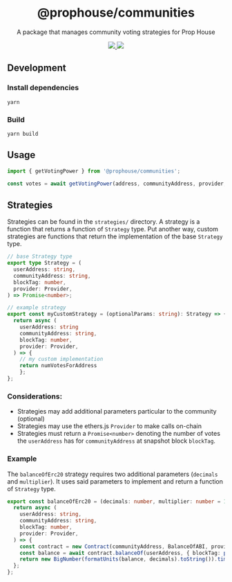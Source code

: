 <h1 align="center">
  @prophouse/communities
</h1>
<p align="center">
  A package that manages community voting strategies for Prop House
</p>
<p align="center">
  <a href="https://www.npmjs.com/package/@prophouse/communities">
    <img src="https://img.shields.io/npm/v/@prophouse/communities.svg?style=flat" />
  </a>
  <a href="https://prop.house/">
    <img src="https://img.shields.io/badge/website-prop.house-blue?style=flat-square">
  </a>
</p>

## Development

### Install dependencies

```
yarn
```

### Build

```
yarn build
```

## Usage

```ts
import { getVotingPower } from '@prophouse/communities';

const votes = await getVotingPower(address, communityAddress, provider, blockTag);
```

## Strategies

Strategies can be found in the `strategies/` directory. A strategy is a function that returns a function of `Strategy` type. Put another way, custom strategies are functions that return the implementation of the base `Strategy` type.

```.ts
// base Strategy type
export type Strategy = (
  userAddress: string,
  communityAddress: string,
  blockTag: number,
  provider: Provider,
) => Promise<number>;

// example strategy
export const myCustomStrategy = (optionalParams: string): Strategy => {
  return async (
    userAddress: string
    communityAddress: string,
    blockTag: number,
    provider: Provider,
  ) => {
    // my custom implementation
    return numVotesForAddress
    };
};
```

### Considerations:

- Strategies may add additional parameters particular to the community (optional)
- Strategies may use the ethers.js `Provider` to make calls on-chain
- Strategies must return a `Promise<number>` denoting the number of votes the `userAddress` has for `communityAddress` at snapshot block `blockTag`.

### Example

The `balanceOfErc20` strategy requires two additional parameters (`decimals` and `multiplier`). It uses said parameters to implement and return a function of `Strategy` type.

```.ts
export const balanceOfErc20 = (decimals: number, multiplier: number = 1): Strategy => {
  return async (
    userAddress: string,
    communityAddress: string,
    blockTag: number,
    provider: Provider,
  ) => {
    const contract = new Contract(communityAddress, BalanceOfABI, provider);
    const balance = await contract.balanceOf(userAddress, { blockTag: parseBlockTag(blockTag) });
    return new BigNumber(formatUnits(balance, decimals).toString()).times(multiplier).toNumber();
  };
};
```
